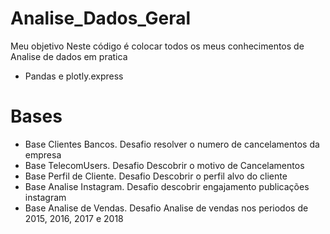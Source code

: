 # Analise_Dados_Geral

Meu objetivo Neste código é colocar todos os meus conhecimentos de Analise de dados em pratica
- Pandas e plotly.express

# Bases
- Base Clientes Bancos. Desafio resolver o numero de cancelamentos da empresa
- Base TelecomUsers. Desafio Descobrir o motivo de Cancelamentos
- Base Perfil de Cliente. Desafio Descobrir o perfil alvo do cliente
- Base Analise Instagram. Desafio descobrir engajamento publicações instagram
- Base Analise de Vendas. Desafio Analise de vendas nos periodos de 2015, 2016, 2017 e 2018

